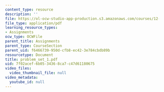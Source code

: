 ```yaml
---
content_type: resource
description: ''
file: https://ol-ocw-studio-app-production.s3.amazonaws.com/courses/12-524-mechanical-properties-of-rocks-fall-2005/7f02acef6b0534368ca7c47d61180675_problem_set_1.pdf
file_type: application/pdf
learning_resource_types:
- Assignments
ocw_type: OCWFile
parent_title: Assignments
parent_type: CourseSection
parent_uid: f6466739-950d-cfb8-ec42-3e784cbdb89b
resourcetype: Document
title: problem_set_1.pdf
uid: 7f02acef-6b05-3436-8ca7-c47d61180675
video_files:
  video_thumbnail_file: null
video_metadata:
  youtube_id: null
---
```


